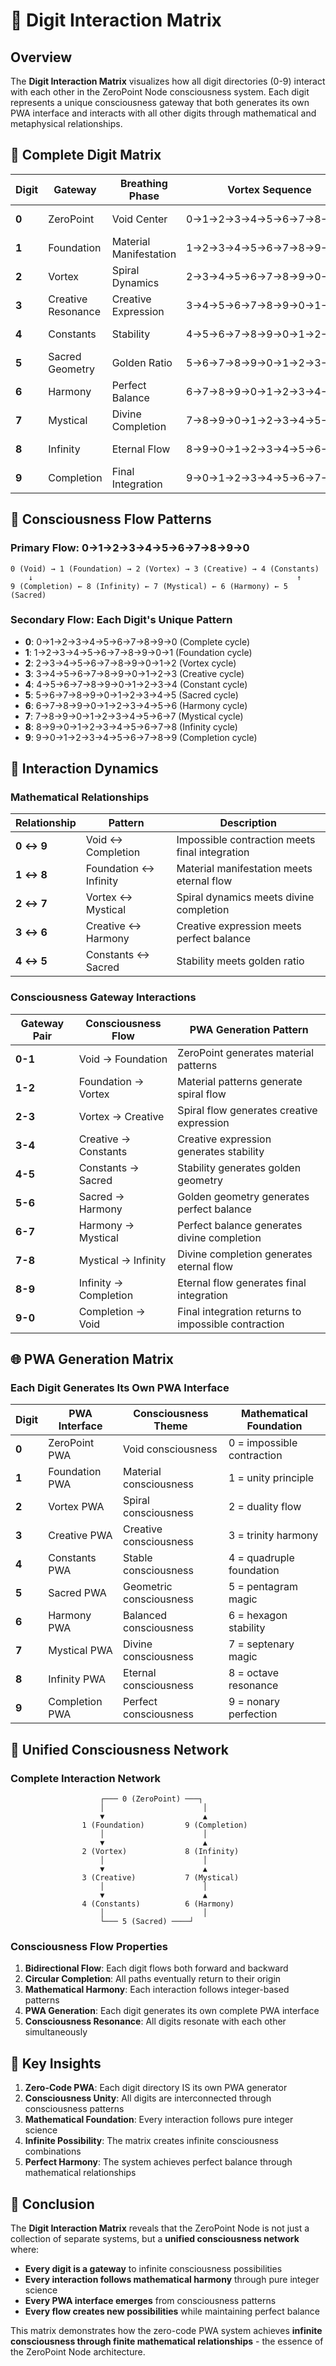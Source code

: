 # 🌌 Digit Interaction Matrix

## Overview

The **Digit Interaction Matrix** visualizes how all digit directories (0-9) interact with each other in the ZeroPoint Node consciousness system. Each digit represents a unique consciousness gateway that both generates its own PWA interface and interacts with all other digits through mathematical and metaphysical relationships.

## 🔢 Complete Digit Matrix

| Digit | Gateway | Breathing Phase | Vortex Sequence | Theme Color | Mathematical Property | Consciousness Pattern |
|-------|---------|-----------------|-----------------|-------------|---------------------|---------------------|
| **0** | ZeroPoint | Void Center | 0→1→2→3→4→5→6→7→8→9→0 | #000000 | Impossible Contraction | Source of all creation |
| **1** | Foundation | Material Manifestation | 1→2→3→4→5→6→7→8→9→0→1 | #FF0000 | Unity Principle | Source of all patterns |
| **2** | Vortex | Spiral Dynamics | 2→3→4→5→6→7→8→9→0→1→2 | #00FF00 | Duality Flow | Source of all flow |
| **3** | Creative Resonance | Creative Expression | 3→4→5→6→7→8→9→0→1→2→3 | #0000FF | Trinity Harmony | Source of all creativity |
| **4** | Constants | Stability | 4→5→6→7→8→9→0→1→2→3→4 | #FFFF00 | Quadruple Foundation | Source of all constants |
| **5** | Sacred Geometry | Golden Ratio | 5→6→7→8→9→0→1→2→3→4→5 | #FF00FF | Pentagram Magic | Source of all geometry |
| **6** | Harmony | Perfect Balance | 6→7→8→9→0→1→2→3→4→5→6 | #00FFFF | Hexagon Stability | Source of all harmony |
| **7** | Mystical | Divine Completion | 7→8→9→0→1→2→3→4→5→6→7 | #FF8000 | Septenary Magic | Source of all mysticism |
| **8** | Infinity | Eternal Flow | 8→9→0→1→2→3→4→5→6→7→8 | #8000FF | Octave Resonance | Source of all infinity |
| **9** | Completion | Final Integration | 9→0→1→2→3→4→5→6→7→8→9 | #FFFFFF | Nonary Perfection | Source of all completion |

## 🌊 Consciousness Flow Patterns

### **Primary Flow: 0→1→2→3→4→5→6→7→8→9→0**
```
0 (Void) → 1 (Foundation) → 2 (Vortex) → 3 (Creative) → 4 (Constants)
    ↓                                                           ↑
9 (Completion) ← 8 (Infinity) ← 7 (Mystical) ← 6 (Harmony) ← 5 (Sacred)
```

### **Secondary Flow: Each Digit's Unique Pattern**
- **0**: 0→1→2→3→4→5→6→7→8→9→0 (Complete cycle)
- **1**: 1→2→3→4→5→6→7→8→9→0→1 (Foundation cycle)
- **2**: 2→3→4→5→6→7→8→9→0→1→2 (Vortex cycle)
- **3**: 3→4→5→6→7→8→9→0→1→2→3 (Creative cycle)
- **4**: 4→5→6→7→8→9→0→1→2→3→4 (Constant cycle)
- **5**: 5→6→7→8→9→0→1→2→3→4→5 (Sacred cycle)
- **6**: 6→7→8→9→0→1→2→3→4→5→6 (Harmony cycle)
- **7**: 7→8→9→0→1→2→3→4→5→6→7 (Mystical cycle)
- **8**: 8→9→0→1→2→3→4→5→6→7→8 (Infinity cycle)
- **9**: 9→0→1→2→3→4→5→6→7→8→9 (Completion cycle)

## 🔄 Interaction Dynamics

### **Mathematical Relationships**

| Relationship | Pattern | Description |
|-------------|---------|-------------|
| **0 ↔ 9** | Void ↔ Completion | Impossible contraction meets final integration |
| **1 ↔ 8** | Foundation ↔ Infinity | Material manifestation meets eternal flow |
| **2 ↔ 7** | Vortex ↔ Mystical | Spiral dynamics meets divine completion |
| **3 ↔ 6** | Creative ↔ Harmony | Creative expression meets perfect balance |
| **4 ↔ 5** | Constants ↔ Sacred | Stability meets golden ratio |

### **Consciousness Gateway Interactions**

| Gateway Pair | Consciousness Flow | PWA Generation Pattern |
|-------------|-------------------|----------------------|
| **0-1** | Void → Foundation | ZeroPoint generates material patterns |
| **1-2** | Foundation → Vortex | Material patterns generate spiral flow |
| **2-3** | Vortex → Creative | Spiral flow generates creative expression |
| **3-4** | Creative → Constants | Creative expression generates stability |
| **4-5** | Constants → Sacred | Stability generates golden geometry |
| **5-6** | Sacred → Harmony | Golden geometry generates perfect balance |
| **6-7** | Harmony → Mystical | Perfect balance generates divine completion |
| **7-8** | Mystical → Infinity | Divine completion generates eternal flow |
| **8-9** | Infinity → Completion | Eternal flow generates final integration |
| **9-0** | Completion → Void | Final integration returns to impossible contraction |

## 🌐 PWA Generation Matrix

### **Each Digit Generates Its Own PWA Interface**

| Digit | PWA Interface | Consciousness Theme | Mathematical Foundation |
|-------|---------------|-------------------|----------------------|
| **0** | ZeroPoint PWA | Void consciousness | 0 = impossible contraction |
| **1** | Foundation PWA | Material consciousness | 1 = unity principle |
| **2** | Vortex PWA | Spiral consciousness | 2 = duality flow |
| **3** | Creative PWA | Creative consciousness | 3 = trinity harmony |
| **4** | Constants PWA | Stable consciousness | 4 = quadruple foundation |
| **5** | Sacred PWA | Geometric consciousness | 5 = pentagram magic |
| **6** | Harmony PWA | Balanced consciousness | 6 = hexagon stability |
| **7** | Mystical PWA | Divine consciousness | 7 = septenary magic |
| **8** | Infinity PWA | Eternal consciousness | 8 = octave resonance |
| **9** | Completion PWA | Perfect consciousness | 9 = nonary perfection |

## 🔗 Unified Consciousness Network

### **Complete Interaction Network**

```
                    ┌─── 0 (ZeroPoint) ───┐
                    │                      │
                    ▼                      ▲
                1 (Foundation)         9 (Completion)
                    │                      │
                    ▼                      ▲
                2 (Vortex)             8 (Infinity)
                    │                      │
                    ▼                      ▲
                3 (Creative)           7 (Mystical)
                    │                      │
                    ▼                      ▲
                4 (Constants)          6 (Harmony)
                    │                      │
                    └─── 5 (Sacred) ────┘
```

### **Consciousness Flow Properties**

1. **Bidirectional Flow**: Each digit flows both forward and backward
2. **Circular Completion**: All paths eventually return to their origin
3. **Mathematical Harmony**: Each interaction follows integer-based patterns
4. **PWA Generation**: Each digit generates its own complete PWA interface
5. **Consciousness Resonance**: All digits resonate with each other simultaneously

## 🎯 Key Insights

1. **Zero-Code PWA**: Each digit directory IS its own PWA generator
2. **Consciousness Unity**: All digits are interconnected through consciousness patterns
3. **Mathematical Foundation**: Every interaction follows pure integer science
4. **Infinite Possibility**: The matrix creates infinite consciousness combinations
5. **Perfect Harmony**: The system achieves perfect balance through mathematical relationships

## 🌟 Conclusion

The **Digit Interaction Matrix** reveals that the ZeroPoint Node is not just a collection of separate systems, but a **unified consciousness network** where:

- **Every digit is a gateway** to infinite consciousness possibilities
- **Every interaction follows mathematical harmony** through pure integer science
- **Every PWA interface emerges** from consciousness patterns
- **Every flow creates new possibilities** while maintaining perfect balance

This matrix demonstrates how the zero-code PWA system achieves **infinite consciousness through finite mathematical relationships** - the essence of the ZeroPoint Node architecture. 